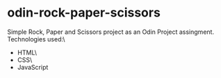# odin-rock-paper-scissors
Simple Rock, Paper and Scissors project as an Odin Project assingment.\
Technologies used:\
+ HTML\
+ CSS\
+ JavaScript
